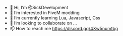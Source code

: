 - 👋 Hi, I’m @SickDevelopment
- 👀 I’m interested in FiveM modding
- 🌱 I’m currently learning Lua, Javascript, Css
- 💞️ I’m looking to collaborate on ...
- 📫 How to reach me https://discord.gg/4Xw5numtbg

<!---
SickDevelopment/SickDevelopment is a ✨ special ✨ repository because its `README.md` (this file) appears on your GitHub profile.
You can click the Preview link to take a look at your changes.
--->
